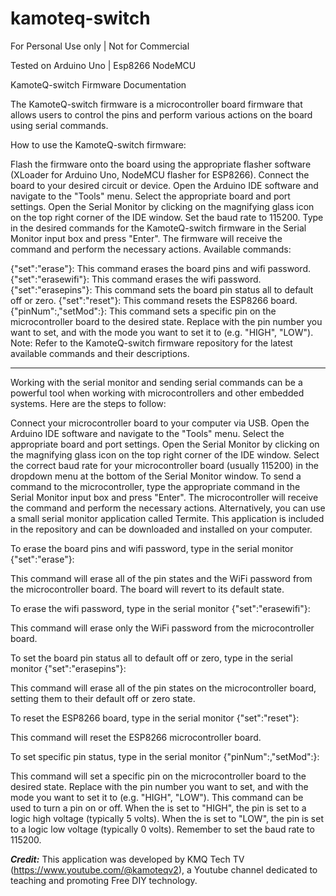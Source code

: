 # kamoteq-switch
 For Personal Use only | Not for Commercial
 
 Tested on Arduino Uno | Esp8266 NodeMCU


KamoteQ-switch Firmware Documentation

The KamoteQ-switch firmware is a microcontroller board firmware that allows users to control the pins and perform various actions on the board using serial commands.

How to use the KamoteQ-switch firmware:

Flash the firmware onto the board using the appropriate flasher software (XLoader for Arduino Uno, NodeMCU flasher for ESP8266).
Connect the board to your desired circuit or device.
Open the Arduino IDE software and navigate to the "Tools" menu. Select the appropriate board and port settings.
Open the Serial Monitor by clicking on the magnifying glass icon on the top right corner of the IDE window.
Set the baud rate to 115200.
Type in the desired commands for the KamoteQ-switch firmware in the Serial Monitor input box and press "Enter".
The firmware will receive the command and perform the necessary actions.
Available commands:

{"set":"erase"}: This command erases the board pins and wifi password.
{"set":"erasewifi"}: This command erases the wifi password.
{"set":"erasepins"}: This command sets the board pin status all to default off or zero.
{"set":"reset"}: This command resets the ESP8266 board.
{"pinNum":<pinNumber>,"setMod":<pinMode>}: This command sets a specific pin on the microcontroller board to the desired state. Replace <pinNumber> with the pin number you want to set, and <pinMode> with the mode you want to set it to (e.g. "HIGH", "LOW").
Note: Refer to the KamoteQ-switch firmware repository for the latest available commands and their descriptions.









-------




Working with the serial monitor and sending serial commands can be a powerful tool when working with microcontrollers and other embedded systems. Here are the steps to follow:

Connect your microcontroller board to your computer via USB.
Open the Arduino IDE software and navigate to the "Tools" menu. Select the appropriate board and port settings.
Open the Serial Monitor by clicking on the magnifying glass icon on the top right corner of the IDE window.
Select the correct baud rate for your microcontroller board (usually 115200) in the dropdown menu at the bottom of the Serial Monitor window.
To send a command to the microcontroller, type the appropriate command in the Serial Monitor input box and press "Enter".
The microcontroller will receive the command and perform the necessary actions.
Alternatively, you can use a small serial monitor application called Termite. This application is included in the repository and can be downloaded and installed on your computer.

To erase the board pins and wifi password, type in the serial monitor {"set":"erase"}:

This command will erase all of the pin states and the WiFi password from the microcontroller board. The board will revert to its default state.

To erase the wifi password, type in the serial monitor {"set":"erasewifi"}:

This command will erase only the WiFi password from the microcontroller board.

To set the board pin status all to default off or zero, type in the serial monitor {"set":"erasepins"}:

This command will erase all of the pin states on the microcontroller board, setting them to their default off or zero state.

To reset the ESP8266 board, type in the serial monitor {"set":"reset"}:

This command will reset the ESP8266 microcontroller board.

To set specific pin status, type in the serial monitor {"pinNum":<pinNumber>,"setMod":<pinMode>}:

This command will set a specific pin on the microcontroller board to the desired state. Replace <pinNumber> with the pin number you want to set, and <pinMode> with the mode you want to set it to (e.g. "HIGH", "LOW"). This command can be used to turn a pin on or off. When the <pinMode> is set to "HIGH", the pin is set to a logic high voltage (typically 5 volts). When the <pinMode> is set to "LOW", the pin is set to a logic low voltage (typically 0 volts). Remember to set the baud rate to 115200.



***Credit:*** This application was developed by KMQ Tech TV (https://www.youtube.com/@kamoteqv2), a Youtube channel dedicated to teaching and promoting Free DIY technology.
